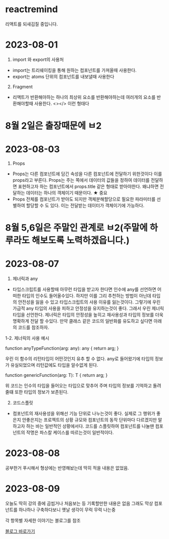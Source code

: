 # reactremind
리액트를 되새김질 중입니다.

# 2023-08-01
1. import 와 export의 사용처

- import는 트리쉐이킹을 통해 원하는 컴포넌트를 가져올때 사용한다.
- export는 atoms 단위의 컴포넌트를 내보낼때 사용한다

2. Fragment

- 리액트가 반환해야하는 하나의 최상위 요소를 반환해야하는데 여러개의 요소를 반환해야할때 사용한다. <></> 이런 형태다

# 8월 2일은 출장때문에 ㅂ2

# 2023-08-03
1. Props

- Props는 다른 컴포넌트에 담긴 속성을 다른 컴포넌트에 전달하기 위한것이다
이를 props라고 부른다. Props는 주는 쪽에서 데이터의 값들을 정하여 데이터를 
전달하면 표현하고자 하는 컴포넌트에서 props.title 같은 형태로 받아야한다.
왜냐하면 전달하는 데이터는 하나의 객체이기 때문이다. ★ 중요
- Props 전체를 컴포넌트가 받아도 되지만 객체분해할당으로 필요한 파라미터를 선별하여 할당할 수 도 있다. 이는 전달받는 데이터가 객체이기에 가능하다.

# 8월 5,6일은 주말인 관계로 ㅂ2(주말에 하루라도 해보도록 노력하겠읍니다.)

# 2023-08-07
1. 제너릭과 any

- 타입스크립트를 사용할때 아무런 타입을 받고자 한다면 인수에 any를 선언하면 어떠한 타입의 인수도 들어올수있다. 하지만 이를 그리 추천하는 방법이 아닌데
타입의 안전성을 잃을 수 있고 타입스크립트의 사용 이유를 잃는것이다.
그렇기에 우린 가급적 any 타입의 사용을 피하고 안정성을 유지하는것이 좋다.
그래서 우린 제너릭 타입을 선언한다.
제너릭은 타입의 안정성을 높히고 재사용성과 타입의 정보를 더욱 명확하게 전달 할 수있다. 만약 클래스 같은 코드의 일반화를 유도하고 싶다면 아래의 코드를 참조하자.

1-2. 제너릭의 사용 예시

function anyTypeFunction(arg: any): any {
  return arg;
}

우린 이 함수의 리턴타입이 어떤것인지 유추 할 수 없다. any로 들어왔기에 타입의
정보가 유실되었으며 리턴값에도 타입을 알수없게 된다.

function genericFunction<T>(arg: T): T {
  return arg;
}

위 코드는 인수의 타입을 들어오는 타입으로 맞추어 주며 타입의 정보를 기억하고
돌려줄떄 또한 타입의 정보가 보존된다.

2. 코드스플릿

- 컴포넌트의 재사용성을 위해선 기능 단위로 나누는것이 좋다. 실제로 그 행위가 좋은지 안좋은지는 프로젝트의 상황 규모와 컴포넌트의 동작 단위마다 다르겠지만
말하고자 하는 바는 일반적인 상황에서다. 코드를 스플릿하여 컴포넌트를 나눌땐
컴포넌트의 작명은 파스칼 케이스를 따르는것이 일반적이다.

# 2023-08-08

공부한거 푸시해서 형상에는 반영해놨는데 딱히 적을 내용은 없었음.

# 2023-08-09

오늘도 딱히 강의 중에 곱씹거나 처음보는 등 기록할만한 내용은 없음
그래도 막상 컴포넌트를 하나하나 구축하다보니 옛날 생각이 무럭 무럭 나는중



각 항목별 자세한 이야기는 블로그를 참조 

<a href="https://imverygroot.tistory.com/">블로그 바로가기</a>